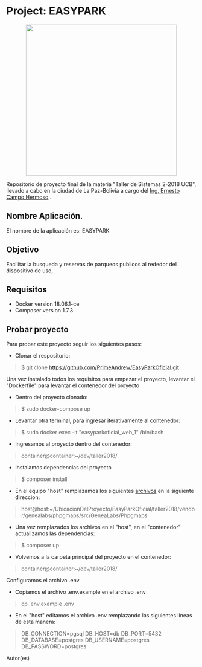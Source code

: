 Project: EASYPARK
===
<div align="center">
    <center>
        <img src="https://assets.simpleviewcms.com/simpleview/image/fetch/c_fill,h_396,q_75,w_704/https://res.cloudinary.com/simpleview/image/upload/crm/vancouverbc/PARK-LOGO-5fb147a25056b3a_5fb148e0-5056-b3a8-492c8f259b50ec6f.jpg" width="400px"/>
    </center>
</div>

Repositorio de proyecto final de la materia "Taller de Sistemas 2-2018 UCB", llevado a cabo en la ciudad de La Paz-Bolivia a cargo del <a target="_blank" href="http://github.com/ernestomar">Ing. Ernesto Campo Hermoso</a> .

Nombre Aplicación.
---
El nombre de la aplicación es: EASYPARK

Objetivo
---
Facilitar la busqueda y reservas de parqueos publicos al rededor del dispositivo de uso,


Requisitos
---
* Docker version 18.06.1-ce
* Composer version 1.7.3


Probar proyecto
---
Para probar este proyecto seguir los siguientes pasos:

* Clonar el respositorio:
>   $ git clone https://github.com/PrimeAndrew/EasyParkOficial.git

Una vez instalado todos los requisitos para empezar el proyecto, levantar el "Dockerfile" para levantar el contenedor del proyecto
* Dentro del proyecto clonado:
>   $ sudo docker-compose up

* Levantar otra terminal, para ingresar iterativamente al contenedor:
>   $ sudo docker exec -it "easyparkoficial_web_1" /bin/bash

* Ingresamos al proyecto dentro del contenedor:
>   container@container:~/dev/taller2018/

* Instalamos dependencias del proyecto
>   $ composer install

* En el equipo "host" remplazamos los siguientes <a target="_blank" href="https://drive.google.com/drive/folders/15vt0CJ0UQ0vgmmlTPOLnNXTVuKEAK4CB?usp=sharing">archivos</a> en la siguiente direccion:
> host@host:~/UbicacionDelProyecto/EasyParkOficial/taller2018/vendor/genealabs/phpgmaps/src/GeneaLabs/Phpgmaps

* Una vez remplazados los archivos en el "host", en el "contenedor" actualizamos las dependencias:
>   $ composer up   

* Volvemos a la carpeta principal del proyecto en el contenedor:
>   container@container:~/dev/taller2018/

Configuramos el archivo .env
* Copiamos el archivo .env.example en el archivo .env
> cp .env.example .env

* En el "host" editamos el archivo .env remplazando las siguientes lineas de esta manera:
>   DB_CONNECTION=pgsql
>   DB_HOST=db
>   DB_PORT=5432
>   DB_DATABASE=postgres
>   DB_USERNAME=postgres
>   DB_PASSWORD=postgres







Autor(es)
